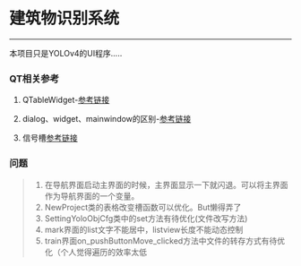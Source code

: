 #  建筑物识别系统    

------
本项目只是YOLOv4的UI程序.....


### QT相关参考
1. QTableWidget-[参考链接](https://blog.csdn.net/zhulove86/article/details/52599738?ops_request_misc=%257B%2522request%255Fid%2522%253A%2522161623152516780266265586%2522%252C%2522scm%2522%253A%252220140713.130102334..%2522%257D&request_id=161623152516780266265586&biz_id=0&utm_medium=distribute.pc_search_result.none-task-blog-2~all~sobaiduend~default-1-52599738.first_rank_v2_pc_rank_v29&utm_term=+setEditTriggers)
    
2. dialog、widget、mainwindow的区别-[参考链接](https://blog.csdn.net/weixin_44721961/article/details/88133519?utm_medium=distribute.pc_relevant.none-task-blog-BlogCommendFromMachineLearnPai2-1.control&dist_request_id=&depth_1-utm_source=distribute.pc_relevant.none-task-blog-BlogCommendFromMachineLearnPai2-1.control)

3. 信号槽[参考链接](https://blog.csdn.net/u014535666/article/details/104740772?ops_request_misc=%257B%2522request%255Fid%2522%253A%2522161633640216780274194659%2522%252C%2522scm%2522%253A%252220140713.130102334..%2522%257D&request_id=161633640216780274194659&biz_id=0&utm_medium=distribute.pc_search_result.none-task-blog-2~all~baidu_landing_v2~default-2-104740772.first_rank_v2_pc_rank_v29&utm_term=+pyqtSignal%E6%8E%A5%E6%94%B6)

### 问题
> 1. 在导航界面启动主界面的时候，主界面显示一下就闪退。可以将主界面作为导航界面的一个变量。      
> 2. NewProject类的表格改变槽函数可以优化。But懒得弄了
> 3. SettingYoloObjCfg类中的set方法有待优化(文件改写方法)
> 4. mark界面的list文字不能居中，listview长度不能动态控制
> 5. train界面on_pushButtonMove_clicked方法中文件的转存方式有待优化（个人觉得遍历的效率太低





